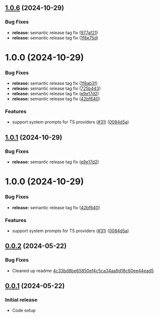 ## [1.0.6](https://github.com/Not-Diamond/notdiamond-node/compare/v1.0.5...v1.0.6) (2024-10-29)

### Bug Fixes

- **release:** semantic release tag fix ([977af21](https://github.com/Not-Diamond/notdiamond-node/commit/977af21fd122037bfb7e7dff449dfe4478153b46))
- **release:** semantic release tag fix ([1f8e75d](https://github.com/Not-Diamond/notdiamond-node/commit/1f8e75de8e3d1d7574fa532c00418bbe86598569))

# 1.0.0 (2024-10-29)

### Bug Fixes

- **release:** semantic release tag fix ([1f8ab3f](https://github.com/Not-Diamond/notdiamond-node/commit/1f8ab3f432289ad8ca781a6c6724538ba656a5d1))
- **release:** semantic release tag fix ([725b443](https://github.com/Not-Diamond/notdiamond-node/commit/725b443c576b6faedf215f9f4f2165f0c8d649e6))
- **release:** semantic release tag fix ([e9e17d2](https://github.com/Not-Diamond/notdiamond-node/commit/e9e17d25f014fa8f87e57c4b2b600896da2e004f))
- **release:** semantic release tag fix ([42bf640](https://github.com/Not-Diamond/notdiamond-node/commit/42bf64002ba521611caf15fda9d76327b938d961))

### Features

- support system prompts for TS providers ([#31](https://github.com/Not-Diamond/notdiamond-node/issues/31)) ([0084d5a](https://github.com/Not-Diamond/notdiamond-node/commit/0084d5aa21d72332a4ac49afbd724dfe836b4b2e))

## [1.0.1](https://github.com/Not-Diamond/notdiamond-node/compare/v1.0.0...v1.0.1) (2024-10-29)

### Bug Fixes

- **release:** semantic release tag fix ([e9e17d2](https://github.com/Not-Diamond/notdiamond-node/commit/e9e17d25f014fa8f87e57c4b2b600896da2e004f))

# 1.0.0 (2024-10-29)

### Bug Fixes

- **release:** semantic release tag fix ([42bf640](https://github.com/Not-Diamond/notdiamond-node/commit/42bf64002ba521611caf15fda9d76327b938d961))

### Features

- support system prompts for TS providers ([#31](https://github.com/Not-Diamond/notdiamond-node/issues/31)) ([0084d5a](https://github.com/Not-Diamond/notdiamond-node/commit/0084d5aa21d72332a4ac49afbd724dfe836b4b2e))

## [0.0.2](https://github.com/Not-Diamond/notdiamond-node/pull/4) (2024-05-22)

### Bug Fixes

- Cleaned up readme [4c33bd8be65850ef4c5ca34aa9d18c60ee44ead5](https://github.com/Not-Diamond/notdiamond-node/pull/4/commits/4c33bd8be65850ef4c5ca34aa9d18c60ee44ead5)

## [0.0.1](https://github.com/Not-Diamond/notdiamond-node/tree/32bccf352544414e1486c170b90cf00f75041190) (2024-05-22)

### Initial release

- Code setup
